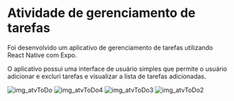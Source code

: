 # Atividade de gerenciamento de tarefas

Foi desenvolvido um aplicativo de gerenciamento de tarefas utilizando React Native com Expo.

O aplicativo possui uma interface de usuário simples que permite o usuário adicionar e excluri tarefas e visualizar a lista de tarefas adicionadas.

![img_atvToDo](https://github.com/user-attachments/assets/6344f0d7-0e10-4a73-abdb-5822c6ce303a)
![img_atvToDo4](https://github.com/user-attachments/assets/31859e13-5328-4856-8257-81ac41f31432)
![img_atvToDo3](https://github.com/user-attachments/assets/994a8f35-65da-4cfa-93a0-c972b11fc110)
![img_atvToDo2](https://github.com/user-attachments/assets/c3d3525d-0516-47b2-937f-a5d42e258388)
